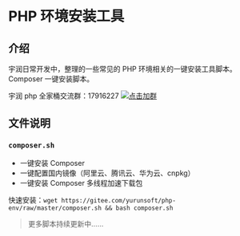 # PHP 环境安装工具

## 介绍

宇润日常开发中，整理的一些常见的 PHP 环境相关的一键安装工具脚本。Composer 一键安装脚本。

宇润 php 全家桶交流群：17916227 [![点击加群](https://pub.idqqimg.com/wpa/images/group.png "点击加群")](https://jq.qq.com/?_wv=1027&k=5wXf4Zq)

## 文件说明

### `composer.sh`

* 一键安装 Composer
* 一键配置国内镜像（阿里云、腾讯云、华为云、cnpkg）
* 一键安装 Composer 多线程加速下载包

快速安装：`wget https://gitee.com/yurunsoft/php-env/raw/master/composer.sh && bash composer.sh`

> 更多脚本持续更新中……
